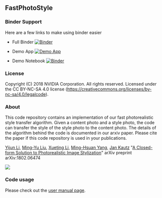 ## FastPhotoStyle

### Binder Support
Here are a few links to make using binder easier
- Full Binder [![Binder](https://mybinder.org/badge.svg)](https://mybinder.org/v2/gh/4QuantOSS/FastPhotoStyle/master)

- Demo App [![Demo App](https://cdn.rawgit.com/ivanvotti/font-awesome-svg/c995f5db/SVG/rocket.svg)](https://mybinder.org/v2/gh/4QuantOSS/FastPhotoStyle/master?urlpath=%2Fapps%2Fnotebooks%2Fdemo_app.ipynb)

- Demo Notebook [![Binder](https://mybinder.org/badge.svg)](https://mybinder.org/v2/gh/4QuantOSS/FastPhotoStyle/master?urlpath=notebooks/demo.ipynb)


### License
Copyright (C) 2018 NVIDIA Corporation.  All rights reserved.
Licensed under the CC BY-NC-SA 4.0 license (https://creativecommons.org/licenses/by-nc-sa/4.0/legalcode).

### About

This code repository contains an implementation of our fast photorealistic style transfer algorithm. Given a content photo and a style photo, the code can transfer the style of the style photo to the content photo. The details of the algorithm behind the code is documented in our arxiv paper. Please cite the paper if this code repository is used in your publications.

[Yijun Li](https://sites.google.com/site/yijunlimaverick/), [Ming-Yu Liu](http://mingyuliu.net/), [Xueting Li](https://sunshineatnoon.github.io/), [Ming-Hsuan Yang](http://faculty.ucmerced.edu/mhyang/), [Jan Kautz](http://jankautz.com/) "[A Closed-form Solution to Photorealistic Image Stylization](https://arxiv.org/abs/1802.06474)" arXiv preprint arXiv:1802.06474

![](alg_in_action.png)



### Code usage

Please check out the [user manual page](USAGE.md).



